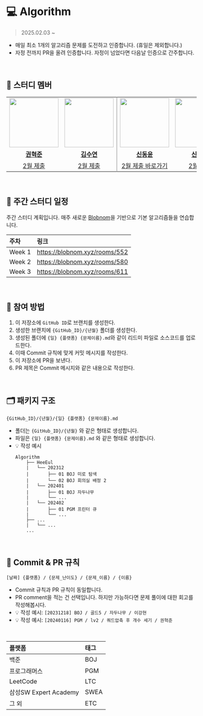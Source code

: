# 💻 Algorithm

> 2025.02.03 ~

- 매일 최소 1개의 알고리즘 문제를 도전하고 인증합니다. (휴일은 제외합니다.)
- 자정 전까지 PR을 올려 인증합니다. 자정이 넘었다면 다음날 인증으로 간주합니다.


<br>

## 👥 스터디 멤버

<table style="border: 0.5 solid gray">
 <tr>
    <td align="center"><a href="https://github.com/oncsr"><img src="https://avatars.githubusercontent.com/oncsr" width="130px;" alt=""></td>
    <td align="center" style="border-right : 0.5px solid gray"><a href="https://github.com/suyeun84"><img src="https://avatars.githubusercontent.com/suyeun84" width="130px;" alt=""></td>
    <td align="center"><a href="https://github.com/03do-new30"><img src="https://avatars.githubusercontent.com/03do-new30" width="130px;" alt=""></td>
    <td align="center" style="border-right : 0.5px solid gray"><a href="https://github.com/ShinHeeEul"><img src="https://avatars.githubusercontent.com/ShinHeeEul" width="130px;" alt=""></td>
    <td align="center"><a href="https://github.com/Seol-JY"><img src="https://avatars.githubusercontent.com/Seol-JY" width="130px;" alt=""></td>
    <td align="center" style="border-right : 0.5px solid gray"><a href="https://github.com/lkhyun"><img src="https://avatars.githubusercontent.com/lkhyun" width="130px;" alt=""></td>

  </tr>
  <tr>
    <td align="center"><a href="https://github.com/oncsr"><b>권혁준</b></td>
    <td align="center"style="border-right : 0.5px solid gray"><a href="https://github.com/suyeun84" ><b>김수연</b></td>
    <td align="center"><a href="https://github.com/03do-new30"><b>신동윤</b></td>
    <td align="center"style="border-right : 0.5px solid gray"><a href="https://github.com/ShinHeeEul" ><b>신희을</b></td>
    <td align="center"><a href="https://github.com/Seol-JY"><b>설진영</b></td>
    <td align="center"style="border-right : 0.5px solid gray"><a href="https://github.com/lkhyun" ><b>이강현</b></td>
  </tr>
  <tr>
    <td align="center"><a href="https://github.com/AlgorithmWithGod/Algorithm/new/khj20006/khj20006/202502">2월 제출</td>
    <td align="center"style="border-right : 0.5px solid gray"><a href="https://github.com/AlgorithmWithGod/Algorithm/new/suyeun84/suyeun84/202502" >2월 제출</td>
    <td align="center"><a href="https://github.com/AlgorithmWithGod/Algorithm/new/03do-new30/03do-new30/202502">2월 제출 바로가기</td>
    <td align="center"style="border-right : 0.5px solid gray"><a href="https://github.com/AlgorithmWithGod/Algorithm/new/ShinHeeEul/ShinHeeEul/202502">2월 제출</td>
    <td align="center"><a href="https://github.com/AlgorithmWithGod/Algorithm/new/Seol-JY/Seol-JY/202502">2월 제출</td>
    <td align="center"style="border-right : 0.5px solid gray"><a href="https://github.com/AlgorithmWithGod/Algorithm/new/lkhyun/lkhyun/202502">2월 제출</td>
  </tr>
  <!-- <tr>
    <td align = "center" colspan = "5" style="border-right : 0.5px solid gray">Full-Stack</td>
  </tr> -->
</table>

<br>

## 📅 주간 스터디 일정

주간 스터디 계획입니다. 매주 새로운 [Blobnom](https://blobnom.xyz/)을 기반으로 기본 알고리즘들을 연습합니다.

| 주차 | 링크 |
| :--- | :---------- |
| Week 1  | https://blobnom.xyz/rooms/552 |
| Week 2  | https://blobnom.xyz/rooms/580 |
| Week 3  | https://blobnom.xyz/rooms/611 |


<br>


## 💚 참여 방법

1. 이 저장소에 `GitHub ID`로 브랜치를 생성한다.
2. 생성한 브랜치에 `{GitHub_ID}/{년월}` 폴더를 생성한다.
3. 생성된 폴더에 `{일} {플랫폼} {문제이름}.md`와 같이 리드미 파일로 소스코드를 업로드한다.
4. 이때 Commit 규칙에 맞게 커밋 메시지를 작성한다.
5. 이 저장소에 PR을 보낸다.
6. PR 제목은 Commit 메시지와 같은 내용으로 작성한다.

<br>

## 🗂️ 패키지 구조

```
{GitHub_ID}/{년월}/{일} {플랫폼} {문제이름}.md
```

- 폴더는 `{GitHub_ID}/{년월}` 와 같은 형태로 생성합니다.
- 파일은 `{일} {플랫폼} {문제이름}.md` 와 같은 형태로 생성합니다.
- 💡 작성 예시
  ```
  Algorithm
      ├── HeeEul
      |   └── 202312
      |       ├── 01 BOJ 미로 탐색
      |       └── 02 BOJ 회의실 배정 2
      |   └── 202401
      |       ├── 01 BOJ 자두나무
      |       └── ...
      |   └── 202402
      |       ├── 01 PGM 프린터 큐
      |       └── ...
      ├── ...
      |   └── ...
      ...
  ```

<br>

## 📍 Commit & PR 규칙

```
[날짜] {플랫폼} / {문제_난이도} / {문제_이름} / {이름}
```

- Commit 규칙과 PR 규칙이 동일합니다.
- PR comment을 적는 건 선택입니다. 하지만 가능하다면 문제 풀이에 대한 회고를 작성해봅시다.
- 💡 작성 예시: `[20231218] BOJ / 골드5 / 자두나무 / 이강현`
- 💡 작성 예시: `[20240116] PGM / lv2 / 쿼드압축 후 개수 세기 / 권혁준`

<br>

| 플랫폼                | 태그 |
| :-------------------- | :--- |
| 백준                  | BOJ  |
| 프로그래머스          | PGM  |
| LeetCode              | LTC  |
| 삼성SW Expert Academy | SWEA  |
| 그 외                 | ETC  |

<br>
